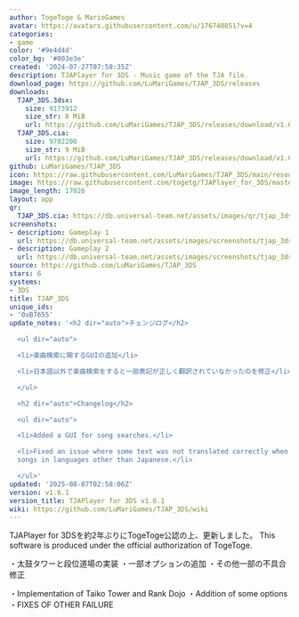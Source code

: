 ```yaml
---
author: TogeToge & MarioGames
avatar: https://avatars.githubusercontent.com/u/176740851?v=4
categories:
- game
color: '#9e4d4d'
color_bg: '#803e3e'
created: '2024-07-27T07:58:35Z'
description: TJAPlayer for 3DS - Music game of the TJA file.
download_page: https://github.com/LuMariGames/TJAP_3DS/releases
downloads:
  TJAP_3DS.3dsx:
    size: 9173912
    size_str: 8 MiB
    url: https://github.com/LuMariGames/TJAP_3DS/releases/download/v1.6.1/TJAP_3DS.3dsx
  TJAP_3DS.cia:
    size: 9782208
    size_str: 9 MiB
    url: https://github.com/LuMariGames/TJAP_3DS/releases/download/v1.6.1/TJAP_3DS.cia
github: LuMariGames/TJAP_3DS
icon: https://raw.githubusercontent.com/LuMariGames/TJAP_3DS/main/resource/icon.png
image: https://raw.githubusercontent.com/togetg/TJAPlayer_for_3DS/master/resource/banner.png
image_length: 17026
layout: app
qr:
  TJAP_3DS.cia: https://db.universal-team.net/assets/images/qr/tjap_3ds-cia.png
screenshots:
- description: Gameplay 1
  url: https://db.universal-team.net/assets/images/screenshots/tjap_3ds/gameplay-1.png
- description: Gameplay 2
  url: https://db.universal-team.net/assets/images/screenshots/tjap_3ds/gameplay-2.png
source: https://github.com/LuMariGames/TJAP_3DS
stars: 6
systems:
- 3DS
title: TJAP_3DS
unique_ids:
- '0xB7655'
update_notes: '<h2 dir="auto">チェンジログ</h2>

  <ul dir="auto">

  <li>楽曲検索に関するGUIの追加</li>

  <li>日本語以外で楽曲検索をすると一部表記が正しく翻訳されていなかったのを修正</li>

  </ul>

  <h2 dir="auto">Changelog</h2>

  <ul dir="auto">

  <li>Added a GUI for song searches.</li>

  <li>Fixed an issue where some text was not translated correctly when searching for
  songs in languages other than Japanese.</li>

  </ul>'
updated: '2025-08-07T02:58:06Z'
version: v1.6.1
version_title: TJAPlayer for 3DS v1.6.1
wiki: https://github.com/LuMariGames/TJAP_3DS/wiki
---
```

TJAPlayer for 3DSを約2年ぶりにTogeToge公認の上、更新しました。
This software is produced under the official authorization of TogeToge.

・太鼓タワーと段位道場の実装
・一部オプションの追加
・その他一部の不具合修正

・Implementation of Taiko Tower and Rank Dojo
・Addition of some options
・FIXES OF OTHER FAILURE